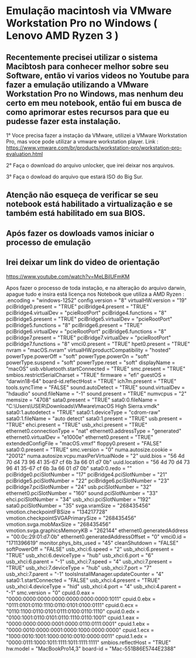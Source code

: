 # Emulação macintosh via VMware Workstation Pro no Windows ( Lenovo AMD Ryzen 3 )

## Recentemente precisei utilizar o sistema Macibtosh para conhecer melhor sobre seu Software, então  vi varios videos no Youtube para fazer a emulação utilizando a VMware Workstation Pro no Windows, mas nenhum deu certo em meu notebook, então fui em busca de como aprimorar estes recursos para que eu pudesse fazer esta instalação. 

1° Voce precisa fazer a instação da VMware, utilizei a VMware Workstation Pro, mas voce pode utilizar a vmware workstation player.
Link : https://www.vmware.com/br/products/workstation-pro/workstation-pro-evaluation.html

2° Faça o download do arquivo unlocker, que irei deixar nos arquivos.

3° Faça o dowload do arquivo que estará ISO do Big Sur.

## Atenção não esqueça de verificar se seu notebook está habilitado a virtualização e se também está habilitado em sua BIOS.

## Após fazer os dowloads vamos iniciar o processo de emulação

## Irei deixar um link do video de orientação
https://www.youtube.com/watch?v=MeLBilUFmKM

Apos fazer o processo de toda instação, e na alteração do arquivo darwin, apague tudo e  insira está licença nos Notebook que utiliza a AMD Ryzen :
.encoding = "windows-1252"
config.version = "8"
virtualHW.version = "19"
pciBridge0.present = "TRUE"
pciBridge4.present = "TRUE"
pciBridge4.virtualDev = "pcieRootPort"
pciBridge4.functions = "8"
pciBridge5.present = "TRUE"
pciBridge5.virtualDev = "pcieRootPort"
pciBridge5.functions = "8"
pciBridge6.present = "TRUE"
pciBridge6.virtualDev = "pcieRootPort"
pciBridge6.functions = "8"
pciBridge7.present = "TRUE"
pciBridge7.virtualDev = "pcieRootPort"
pciBridge7.functions = "8"
vmci0.present = "TRUE"
hpet0.present = "TRUE"
nvram = "macOS.nvram"
virtualHW.productCompatibility = "hosted"
powerType.powerOff = "soft"
powerType.powerOn = "soft"
powerType.suspend = "soft"
powerType.reset = "soft"
displayName = "macOS"
usb.vbluetooth.startConnected = "TRUE"
smc.present = "TRUE"
smbios.restrictSerialCharset = "TRUE"
firmware = "efi"
guestOS = "darwin18-64"
board-id.reflectHost = "TRUE"
ich7m.present = "TRUE"
tools.syncTime = "FALSE"
sound.autoDetect = "TRUE"
sound.virtualDev = "hdaudio"
sound.fileName = "-1"
sound.present = "TRUE"
numvcpus = "2"
memsize = "4708"
sata0.present = "TRUE"
sata0:0.fileName = "C:\Users\USER\Downloads\VMware\macOS High Sierra.vmdk"
sata0:1.autodetect = "TRUE"
sata0:1.deviceType = "cdrom-raw"
sata0:1.fileName = "auto detect"
sata0:1.present = "TRUE"
usb.present = "TRUE"
ehci.present = "TRUE"
usb_xhci.present = "TRUE"
ethernet0.connectionType = "nat"
ethernet0.addressType = "generated"
ethernet0.virtualDev = "e1000e"
ethernet0.present = "TRUE"
extendedConfigFile = "macOS.vmxf"
floppy0.present = "FALSE"
sata0:0.present = "TRUE"
smc.version = "0"
numa.autosize.cookie = "20012"
numa.autosize.vcpu.maxPerVirtualNode = "2"
uuid.bios = "56 4d 70 d4 73 96 41 35-67 cf 6b 3a 66 01 d7 0b"
uuid.location = "56 4d 70 d4 73 96 41 35-67 cf 6b 3a 66 01 d7 0b"
sata0:0.redo = ""
pciBridge0.pciSlotNumber = "17"
pciBridge4.pciSlotNumber = "21"
pciBridge5.pciSlotNumber = "22"
pciBridge6.pciSlotNumber = "23"
pciBridge7.pciSlotNumber = "24"
usb.pciSlotNumber = "32"
ethernet0.pciSlotNumber = "160"
sound.pciSlotNumber = "33"
ehci.pciSlotNumber = "34"
usb_xhci.pciSlotNumber = "192"
sata0.pciSlotNumber = "35"
svga.vramSize = "268435456"
vmotion.checkpointFBSize = "134217728"
vmotion.checkpointSVGAPrimarySize = "268435456"
vmotion.svga.mobMaxSize = "268435456"
vmotion.svga.graphicsMemoryKB = "262144"
ethernet0.generatedAddress = "00:0c:29:01:d7:0b"
ethernet0.generatedAddressOffset = "0"
vmci0.id = "1711396619"
monitor.phys_bits_used = "45"
cleanShutdown = "FALSE"
softPowerOff = "FALSE"
usb_xhci:6.speed = "2"
usb_xhci:6.present = "TRUE"
usb_xhci:6.deviceType = "hub"
usb_xhci:6.port = "6"
usb_xhci:6.parent = "-1"
usb_xhci:7.speed = "4"
usb_xhci:7.present = "TRUE"
usb_xhci:7.deviceType = "hub"
usb_xhci:7.port = "7"
usb_xhci:7.parent = "-1"
toolsInstallManager.updateCounter = "4"
sata0:1.startConnected = "FALSE"
usb_xhci:4.present = "TRUE"
usb_xhci:4.deviceType = "hid"
usb_xhci:4.port = "4"
usb_xhci:4.parent = "-1"
smc.version = "0"
cpuid.0.eax = "0000:0000:0000:0000:0000:0000:0000:1011"
cpuid.0.ebx = "0111:0101:0110:1110:0110:0101:0100:0111"
cpuid.0.ecx = "0110:1100:0110:0101:0111:0100:0110:1110"
cpuid.0.edx = "0100:1001:0110:0101:0110:1110:0110:1001"
cpuid.1.eax = "0000:0000:0000:0001:0000:0110:0111:0001"
cpuid.1.ebx = "0000:0010:0000:0001:0000:1000:0000:0000"
cpuid.1.ecx = "1000:0010:1001:1000:0010:0010:0000:0011"
cpuid.1.edx = "0000:0111:1000:1011:1111:1011:1111:1111"
smbios.reflectHost = "TRUE"
hw.model = "MacBookPro14,3"
board-id = "Mac-551B86E5744E2388"




